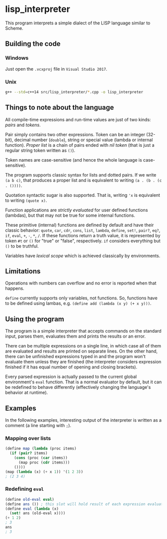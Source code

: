 # lisp_interpreter

This program interprets a simple dialect of the LISP language similar to Scheme.

## Building the code

### Windows

Just open the `.vcxproj` file in `Visual Studio 2017`.

### Unix

```bash
g++ --std=c++14 src/lisp_interpreter/*.cpp -o lisp_interpreter
```

## Things to note about the language

All compile-time expressions and run-time values are just of two kinds: *pairs* and *tokens*.

Pair simply contains two other expressions.
Token can be an integer (32-bit), decimal number (`double`), string or special value (lambda or internal function).
*Proper list* is a chain of pairs ended with *nil token* (that is just a regular string token written as `()`).

Token names are case-sensitive (and hence the whole language is case-sensitive).

The program supports classic syntax for lists and dotted pairs. If we write `(a b c)`, that produces a proper list and is equivalent to writing `(a . (b . (c . ())))`.

Quotation syntactic sugar is also supported. That is, writing `'x` is equivalent to writing `(quote x)`.

Function applications are *strictly evaluated* for user defined functions (lambdas), but that may not be true for some internal functions.

These primitive (internal) functions are defined by default and have their classic behavior: `quote`, `car`, `cdr`, `cons`, `list`, `lambda`, `define`, `set!`, `pair?`, `eq?`, `if`, `eval`, `+`, `-`, `*`, `/`. If these functions return a truth value, it is represented by token `#t` or `()` for "true" or "false", respectively. `if` considers everything but `()` to be truthful.

Variables have *lexical scope* which is achieved classically by environments.

## Limitations

Operations with numbers can overflow and no error is reported when that happens.

`define` currently supports only variables, not functions. So, functions have to be defined using lambas, e.g. `(define add (lambda (x y) (+ x y)))`.

## Using the program

The program is a simple interpreter that accepts commands on the standard input, parses them, evaluates them and prints the results or an error.

There can be multiple expressions on a single line, in which case all of them are evaluated and results are printed on separate lines. On the other hand, there can be unfinished expressions typed in and the program won't evaluate them unless they are finished (the interpreter considers expression finished if it has equal number of opening and closing brackets).

Every parsed expression is actually passed to the current global environment's `eval` function. That is a normal evaluator by default, but it can be redefined to behave differently (effectively changing the language's behavior at runtime).

## Examples

In the following examples, interesting output of the interpreter is written as a comment (a line starting with `;`).

### Mapping over lists

```scheme
(define map (lambda (proc items)
  (if (pair? items)
    (cons (proc (car items))
      (map proc (cdr items)))
    ())))
(map (lambda (x) (+ x 1)) '(1 2 3))
; (2 3 4)
```

### Redefining `eval`

```scheme
(define old-eval eval)
(define ans ()) ; this slot will hold result of each expression evaluated
(define eval (lambda (x)
  (set! ans (old-eval x))))
(+ 1 2)
; 3
ans
; 3
```

